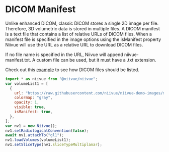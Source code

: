 # DICOM Manifest

Unlike enhanced DICOM, classic DICOM stores a single 2D image per file. Therefore, 3D volumetric data is stored in multiple files. A DICOM manifest is a text file that contains a list of relative URLs of DICOM files. When a manifest file is specified in the image options using the isManifest property Niivue will use the URL as a relative URL to download DICOM files.

If no file name is specified in the URL, Niivue will append niivue-manifest.txt. A custom file can be used, but it must have a .txt extension.

Check out this [example](https://github.com/niivue/niivue-demo-images/blob/main/dicom/niivue-manifest.txt) to see how DICOM files should be listed.

```javascript
import * as niivue from "@niivue/niivue";
var volumeList1 = [
  {
    url: "https://raw.githubusercontent.com/niivue/niivue-demo-images/main/dicom/niivue-manifest.txt",
    colormap: "gray",
    opacity: 1,
    visible: true,
    isManifest: true,
  },
];
var nv1 = new Niivue();
nv1.setRadiologicalConvention(false);
await nv1.attachTo("gl1");
nv1.loadVolumes(volumeList1);
nv1.setSliceType(nv1.sliceTypeMultiplanar);
```
